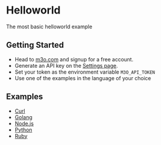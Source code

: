 # Helloworld

The most basic helloworld example

## Getting Started

- Head to [m3o.com](https://m3o.com) and signup for a free account. 
- Generate an API key on the [Settings page](https://m3o.com/settings/keys).
- Set your token as the environment variable `M3O_API_TOKEN`
- Use one of the examples in the language of your choice

## Examples

- [Curl](helloworld.sh)
- [Golang](helloworld.go)
- [Node.js](helloworld.js)
- [Python](helloworld.py)
- [Ruby](helloworld.rb)
